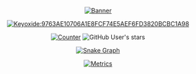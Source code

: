 <div align="center">
  
  [![Banner](https://svg-banners.vercel.app/api?type=rainbow&text1=sitiom%20&width=800&height=400)](https://github.com/sitiom)
  
  [![Keyoxide:9763AE10706A1E8FCF74E5AEF6FD3820BCBC1A98](https://img.shields.io/badge/Keyoxide-F6FD%203820%20BCBC%201A98-blue?logo=keybase)](https://keyoxide.org/9763AE10706A1E8FCF74E5AEF6FD3820BCBC1A98)
  
  [![Counter](https://visitor-badge.laobi.icu/badge?page_id=sitiom.sitiom)](https://github.com/sitiom)
  ![GitHub User's stars](https://img.shields.io/github/stars/sitiom?affiliations=OWNER%2CCOLLABORATOR&label=GH%20stars)
  
  [![Snake Graph](https://gist.githubusercontent.com/sitiom/3e98e0138ac9fe0b509065975b1a2d8f/raw/github-snake.svg)](https://github.com/sitiom)
  
  [![Metrics](https://gist.githubusercontent.com/sitiom/3e98e0138ac9fe0b509065975b1a2d8f/raw/github-metrics.svg)](https://github.com/sitiom)

</div>
